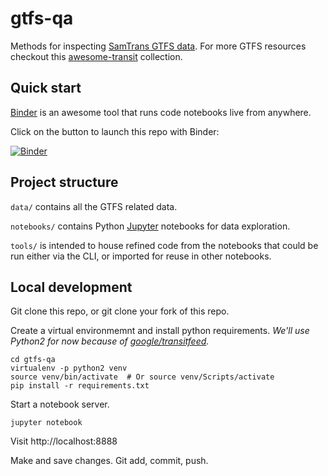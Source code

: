 # gtfs-qa

Methods for inspecting [SamTrans GTFS data](http://www.samtrans.com/developer.html). 
For more GTFS resources checkout this [awesome-transit](https://github.com/CUTR-at-USF/awesome-transit) collection.


## Quick start

[Binder](https://mybinder.org) is an awesome tool that runs code notebooks live from anywhere. 

Click on the button to launch this repo with Binder:

[![Binder](https://mybinder.org/badge.svg)](https://mybinder.org/v2/gh/SamTrans/gtfs-qa/master)


## Project structure

`data/` contains all the GTFS related data.

`notebooks/` contains Python [Jupyter](https://jupyter.org/) notebooks for data exploration.

`tools/` is intended to house refined code from the notebooks that could be run 
either via the CLI, or imported for reuse in other notebooks. 


## Local development

Git clone this repo, or git clone your fork of this repo.

Create a virtual environmemnt and install python requirements. 
*We'll use Python2 for now because of [google/transitfeed](https://github.com/google/transitfeed).*
```
cd gtfs-qa
virtualenv -p python2 venv
source venv/bin/activate  # Or source venv/Scripts/activate 
pip install -r requirements.txt
```

Start a notebook server.
```
jupyter notebook
```

Visit http://localhost:8888

Make and save changes. Git add, commit, push. 
